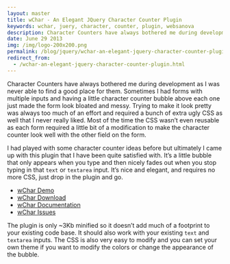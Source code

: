 ```yaml
---
layout: master
title: wChar - An Elegant JQuery Character Counter Plugin
keywords: wchar, juery, character, counter, plugin, websanova
description: Character Counters have always bothered me during development as I was never able to find a good place for them. Sometimes I had forms with multiple inputs and having a little character counter bubble above each one just made the form look bloated and messy.
date: June 29 2013
img: /img/logo-200x200.png
permalink: /blog/jquery/wchar-an-elegant-jquery-character-counter-plugin.html
redirect_from:
  - /wchar-an-elegant-jquery-character-counter-plugin.html
---
```


Character Counters have always bothered me during development as I was never able to find a good place for them. Sometimes I had forms with multiple inputs and having a little character counter bubble above each one just made the form look bloated and messy. Trying to make it look pretty was always too much of an effort and required a bunch of extra ugly CSS as well that I never really liked. Most of the time the CSS wasn’t even reusable as each form required a little bit of a modification to make the character counter look well with the other field on the form.

I had played with some character counter ideas before but ultimately I came up with this plugin that I have been quite satisfied with. It’s a little bubble that only appears when you type and then nicely fades out when you stop typing in that `text` or `textarea` input. It’s nice and elegant, and requires no more CSS, just drop in the plugin and go.

* [wChar Demo](http://wchar.websanova.com/)
* [wChar Download](https://github.com/websanova/wChar/tags)
* [wChar Documentation](https://github.com/websanova/wChar#wcharjs)
* [wChar Issues](https://github.com/websanova/wChar/issues)

The plugin is only ~3Kb minified so it doesn’t add much of a footprint to your existing code base. It should also work with your existing `text` and `textarea` inputs. The CSS is also very easy to modify and you can set your own theme if you want to modify the colors or change the appearance of the bubble.